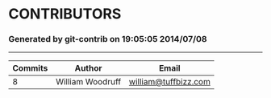 CONTRIBUTORS
=============
### Generated by git-contrib on 19:05:05 2014/07/08
-------------------------------------------------

Commits | Author | Email
--- | --- | ---
8|William Woodruff|<william@tuffbizz.com>

